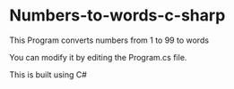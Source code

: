 # Numbers-to-words-c-sharp
This Program converts numbers from 1 to 99 to words

You can modify it by editing the Program.cs file.

This is built using C#
